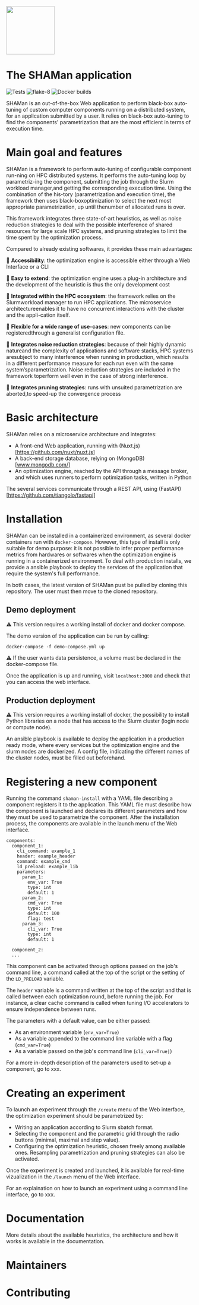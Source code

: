 <img src="https://github.com/SphRbtHyk/shaman_project/blob/next/frontend/assets/little_shaman.png" width="130">

# The SHAMan application

![Tests](https://github.com/SphRbtHyk/shaman_project/workflows/Unittests/badge.svg)
![flake-8](https://github.com/SphRbtHyk/shaman_project/workflows/Flake8/badge.svg)
![Docker builds](https://github.com/SphRbtHyk/shaman_project/workflows/Docker%20builds/badge.svg)

SHAMan is an out-of-the-box Web application to perform black-box auto-tuning of custom computer components running on a distributed system, for an application submitted by a user. It relies on black-box auto-tuning to find the components' parametrization that are the most efficient in terms of execution time.

# Main goal and features

SHAMan is a framework to perform auto-tuning of configurable component run-ning on HPC distributed systems. It performs the auto-tuning loop by parametriz-ing the component, submitting the job through the Slurm workload manager,and getting the corresponding execution time. Using the combination of the his-tory (parametrization and execution time), the framework then uses black-boxoptimization to select the next most appropriate parametrization, up until thenumber of allocated runs is over.

This framework integrates three state-of-art heuristics, as well as noise reduction strategies to deal with the possible interference of shared resources for large scale HPC systems, and pruning strategies to limit the time spent by the optimization process.

Compared to already existing softwares, it provides these main advantages:

:rocket: **Accessibility**: the optimization engine is accessible either through a Web Interface or a CLI

:rocket: **Easy to extend**: the optimization engine uses a plug-in architecture and the development of the heuristic is thus the only development cost

:rocket: **Integrated within the HPC ecosystem**: the framework relies on the Slurmworkload manager to run HPC applications. The microservice architectureenables it to have no concurrent interactions with the cluster and the appli-cation itself.

:rocket: **Flexible for a wide range of use-cases**: new components can be registeredthrough a generalist configuration file.

:rocket: **Integrates noise reduction strategies**: because of their highly dynamic natureand the complexity of applications and software stacks, HPC systems aresubject to many interference when running in production, which results in a different performance measure for each run even with the same system’sparametrization. Noise reduction strategies are included in the framework toperform well even in the case of strong interference.

:rocket: **Integrates pruning strategies**: runs with unsuited parametrization are aborted,to speed-up the convergence process

# Basic architecture

SHAMan relies on a microservice architecture and integrates:

- A front-end Web application, running with (Nuxt.js)[https://github.com/nuxt/nuxt.js]
- A back-end storage database, relying on (MongoDB)[www.mongodb.com/]
- An optimization engine, reached by the API through a message broker, and which uses runners to perform optimization tasks, written in Python

The several services communicate through a REST API, using (FastAPI)[https://github.com/tiangolo/fastapi]

# Installation

SHAMan can be installed in a containerized environment, as several docker containers run with `docker-compose`. However, this type of install is only suitable for demo purpose: it is not possible to infer proper performance metrics from hardwares or softwares when the optimization engine is running in a containerized environment. To deal with production installs, we provide a ansible playbook to deploy the services of the application that require the system's full performance.

In both cases, the latest version of SHAMan pust be pulled by cloning this repository. The user must then move to the cloned repository.

## Demo deployment

:warning: This version requires a working install of docker and docker compose.

The demo version of the application can be run by calling:

```
docker-compose -f demo-compose.yml up
```

:warning: If the user wants data persistence, a volume must be declared in the docker-compose file.

Once the application is up and running, visit `localhost:3000` and check that you can access the web interface.

## Production deployment

:warning: This version requires a working install of docker, the possibility to install Python libraries on a node that has access to the Slurm cluster (login node or compute node).

An ansible playbook is available to deploy the application in a production ready mode, where every services but the optimization engine and the slurm nodes are dockerized. A config file, indicating the different names of the cluster nodes, must be filled out beforehand.

# Registering a new component

Running the command `shaman-install` with a YAML file describing a component registers it to the application. This YAML file must describe how the component is launched and declares its different parameters and how they must be used to parametrize the component. After the installation process, the components are available in the launch menu of the Web interface.

```
components:
  component_1:
    cli_command: example_1
    header: example_header
    command: example_cmd
    ld_preload: example_lib
    parameters:
      param_1:
        env_var: True
        type: int
        default: 1
      param_2:
        cmd_var: True
        type: int
        default: 100
        flag: test
      param_3:
        cli_var: True
        type: int
        default: 1

  component_2:
  ...
```

This component can be activated through options passed on the job's command line, a command called at the top of the script or the setting of the `LD_PRELOAD` variable.

The `header` variable is a command written at the top of the script and that is called between each optimization round, before running the job. For instance, a clear cache command is called when tuning I/O accelerators to ensure independence between runs.

The parameters with a default value, can be either passed:

- As an environment variable (`env_var=True`)
- As a variable appended to the command line variable with a flag (`cmd_var=True`)
- As a variable passed on the job's command line (`cli_var=True|`)

For a more in-depth description of the parameters used to set-up a component, go to xxx.

# Creating an experiment

To launch an experiment through the `/create` menu of the Web interface, the optimization experiment should be parametrized by:

- Writing an application according to Slurm sbatch format.
- Selecting the component and the parametric grid through the radio buttons (minimal, maximal and step value).
- Configuring the optimization heuristic, chosen freely among available ones. Resampling parametrization and pruning strategies can also be activated.

Once the experiment is created and launched, it is available for real-time vizualization in the `/launch` menu of the Web interface.

For an explaination on how to launch an experiment using a command line interface, go to xxx.

# Documentation

More details about the available heuristics, the architecture and how it works is available in the documentation.

# Maintainers

# Contributing
